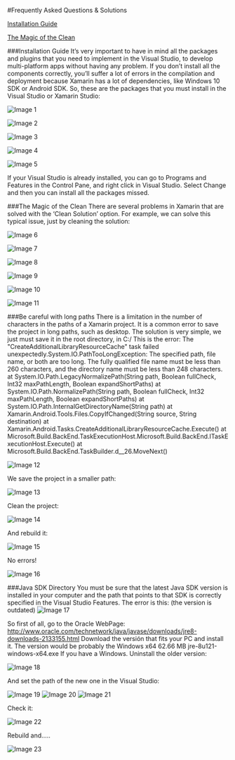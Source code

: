#Frequently Asked Questions & Solutions

[Installation Guide](https://github.com/msdxbelux/XamarinAlliance/blob/master/FAQ.md#installation-guide)

[The Magic of the Clean](https://github.com/msdxbelux/XamarinAlliance/blob/master/FAQ.md#the-magic-of-the-clean)

###Installation Guide
It’s very important to have in mind all the packages and plugins that you need to implement in the Visual Studio, to develop multi-platform apps without having any problem. If you don’t install all the components correctly, you’ll suffer a lot of errors in the compilation and deployment because Xamarin has a lot of dependencies, like Windows 10 SDK or Android SDK. So, these are the packages that you must install in the Visual Studio or Xamarin Studio:

![Image 1](https://github.com/msdxbelux/XamarinAlliance/blob/master/Images/Image%201.png)

![Image 2](https://github.com/msdxbelux/XamarinAlliance/blob/master/Images/Image%202.png)

![Image 3](https://github.com/msdxbelux/XamarinAlliance/blob/master/Images/Image%203.png)

![Image 4](https://github.com/msdxbelux/XamarinAlliance/blob/master/Images/Image%204.png)

![Image 5](https://github.com/msdxbelux/XamarinAlliance/blob/master/Images/Image%205.png)

If your Visual Studio is already installed, you can go to Programs and Features in the Control Pane, and right click in Visual Studio. Select Change and then you can install all the packages missed.

###The Magic of the Clean
There are several problems in Xamarin that are solved with the ‘Clean Solution’ option. For example, we can solve this typical issue, just by cleaning the solution:

![Image 6](https://github.com/msdxbelux/XamarinAlliance/blob/master/Images/Image%206.png)

![Image 7](https://github.com/msdxbelux/XamarinAlliance/blob/master/Images/Image%207.png)

![Image 8](https://github.com/msdxbelux/XamarinAlliance/blob/master/Images/Image%208.png)

![Image 9](https://github.com/msdxbelux/XamarinAlliance/blob/master/Images/Image%209.png)

![Image 10](https://github.com/msdxbelux/XamarinAlliance/blob/master/Images/Image%2010.png)

![Image 11](https://github.com/msdxbelux/XamarinAlliance/blob/master/Images/Image%2011.png)

###Be careful with long paths
There is a limitation in the number of characters in the paths of a Xamarin project. It is a common error to save the project in long paths, such as desktop. The solution is very simple, we just must save it in the root directory, in C:/
This is the error:
The "CreateAdditionalLibraryResourceCache" task failed unexpectedly.System.IO.PathTooLongException: The specified path, file name, or both are too long. The fully qualified file name must be less than 260 characters, and the directory name must be less than 248 characters.   at System.IO.Path.LegacyNormalizePath(String path, Boolean fullCheck, Int32 maxPathLength, Boolean expandShortPaths)   at System.IO.Path.NormalizePath(String path, Boolean fullCheck, Int32 maxPathLength, Boolean expandShortPaths)   at System.IO.Path.InternalGetDirectoryName(String path)   at Xamarin.Android.Tools.Files.CopyIfChanged(String source, String destination)   at Xamarin.Android.Tasks.CreateAdditionalLibraryResourceCache.Execute()   at Microsoft.Build.BackEnd.TaskExecutionHost.Microsoft.Build.BackEnd.ITaskExecutionHost.Execute()   at Microsoft.Build.BackEnd.TaskBuilder.<ExecuteInstantiatedTask>d__26.MoveNext()

![Image 12](https://github.com/msdxbelux/XamarinAlliance/blob/master/Images/Image%2012.png)

We save the project in a smaller path:

![Image 13](https://github.com/msdxbelux/XamarinAlliance/blob/master/Images/Image%2013.png)

Clean the project:

![Image 14](https://github.com/msdxbelux/XamarinAlliance/blob/master/Images/Image%2014.png)

And rebuild it:

![Image 15](https://github.com/msdxbelux/XamarinAlliance/blob/master/Images/Image%2015.png)

No errors!

![Image 16](https://github.com/msdxbelux/XamarinAlliance/blob/master/Images/Image%2016.png)

###Java SDK Directory
You must be sure that the latest Java SDK version is installed in your computer and the path that points to that SDK is correctly specified in the Visual Studio Features. The error is this: (the version is outdated)
![Image 17](https://github.com/msdxbelux/XamarinAlliance/blob/master/Images/Image%2017.png)

So first of all, go to the Oracle WebPage: 
http://www.oracle.com/technetwork/java/javase/downloads/jre8-downloads-2133155.html
Download the versión that fits your PC and install it. The version would be probably the 
Windows x64	62.66 MB  	jre-8u121-windows-x64.exe 
If you have a Windows.
Uninstall the older version:

![Image 18](https://github.com/msdxbelux/XamarinAlliance/blob/master/Images/Image%2018.png)

And set the path of the new one in the Visual Studio:

![Image 19](https://github.com/msdxbelux/XamarinAlliance/blob/master/Images/Image%2019.png)
![Image 20](https://github.com/msdxbelux/XamarinAlliance/blob/master/Images/Image%2020.png)
![Image 21](https://github.com/msdxbelux/XamarinAlliance/blob/master/Images/Image%2021.png)

Check it:

![Image 22](https://github.com/msdxbelux/XamarinAlliance/blob/master/Images/Image%2022.png)

Rebuild and…..

![Image 23](https://github.com/msdxbelux/XamarinAlliance/blob/master/Images/Image%2023.png)
